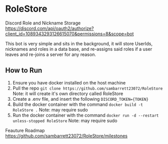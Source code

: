 # RoleStore
Discord Role and Nickname Storage
https://discord.com/api/oauth2/authorize?client_id=1089343293126615070&permissions=8&scope=bot

This bot is very simple and sits in the background, it will store UserIds, nicknames and roles in a data base, and re-assigns said roles if a user leaves and re-joins a server for any reason. 

## How to Run
1. Ensure you have docker installed on the host machine 
2. Pull the repo ```git clone https://github.com/sambarrett23072/RoleStore``` Note: it will create it's own directory called RoleStore
3. Create a .env file, and insert the following ```DISCORD_TOKEN={TOKEN}```
4. Build the docker container with the command ```docker build -t RoleStore .``` Note: may require sudo
5. Run the docker container with the command ```docker run -d --restart unless-stopped RoleStore``` Note: may require sudo

Feauture Roadmap 
https://github.com/sambarrett23072/RoleStore/milestones